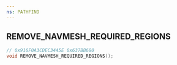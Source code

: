 ```yaml
---
ns: PATHFIND
---
```

## REMOVE_NAVMESH_REQUIRED_REGIONS

```c
// 0x916F0A3CDEC3445E 0x637BB680
void REMOVE_NAVMESH_REQUIRED_REGIONS();
```


